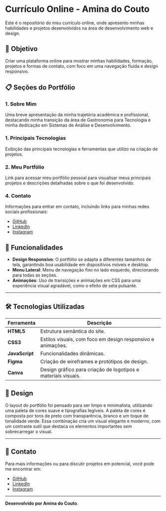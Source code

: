 # Currículo Online - Amina do Couto

Este é o repositório do meu currículo online, onde apresento minhas habilidades e projetos desenvolvidos na área de desenvolvimento web e design.

## 🎯 Objetivo

Criar uma plataforma online para mostrar minhas habilidades, formação, projetos e formas de contato, com foco em uma navegação fluida e design responsivo.

## 📋 Seções do Portfólio

### 1. Sobre Mim
Uma breve apresentação da minha trajetória acadêmica e profissional, destacando minha transição da área de Gastronomia para Tecnologia e minha dedicação em Sistemas de Análise e Desenvolvimento.

### 1. Principais Tecnologias
Exibição das principais tecnologias e ferramentas que utilizo na criação de projetos.

### 2. Meu Portfólio
Link para acessar meu portfólio pessoal para visualisar meus principais projetos e descrições detalhadas sobre o que foi desenvolvido.

### 4. Contato
Informações para entrar em contato, incluindo links para minhas redes sociais profissionais:
- [GitHub](https://github.com/aminacouto)
- [LinkedIn](https://www.linkedin.com/in/amina-do-couto-11836521a)
- [Instagram](https://www.instagram.com/aminadocouto?utm_source=qr&igshid=MzNlNGNkZWQ4Mg%3D%3D)

## 🚀 Funcionalidades

- **Design Responsivo**: O portfólio se adapta a diferentes tamanhos de tela, garantindo boa usabilidade em dispositivos móveis e desktop.
- **Menu Lateral**: Menu de navegação fixo no lado esquerdo, direcionando para todas as seções.
- **Animações**: Uso de transições e animações em CSS para uma experiência visual agradável, como o efeito de seta pulsante.

---

## 🛠 Tecnologias Utilizadas

| Ferramenta         | Descrição                                                      |
| ------------------ | -------------------------------------------------------------- |
| **HTML5**          | Estrutura semântica do site.                                    |
| **CSS3**           | Estilos visuais, com foco em design responsivo e animações.     |
| **JavaScript**     | Funcionalidades dinâmicas.|
| **Figma**          | Criação de wireframes e protótipos de design.                   |
| **Canva**          | Design gráfico para criação de logotipos e materiais visuais.   |

## 🎨 Design

O layout do portfólio foi pensado para ser limpo e minimalista, utilizando uma paleta de cores suave e tipografias legíveis. A paleta de cores é composta por tons de preto com transparência, branco e um toque de tonalidade verde. Essa combinação cria um visual elegante e moderno, com um contraste sutil que destaca os elementos importantes sem sobrecarregar o visual.

---

## 📝 Contato

Para mais informações ou para discutir projetos em potencial, você pode me encontrar em:

- [GitHub](https://github.com/aminacouto)
- [LinkedIn](https://www.linkedin.com/in/amina-do-couto-11836521a)
- [Instagram](https://www.instagram.com/aminadocouto?utm_source=qr&igshid=MzNlNGNkZWQ4Mg%3D%3D)
---

**Desenvolvido por Amina do Couto**.
